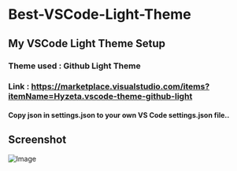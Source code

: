 # Best-VSCode-Light-Theme

## My VSCode Light Theme Setup
### Theme used : Github Light Theme
### Link : https://marketplace.visualstudio.com/items?itemName=Hyzeta.vscode-theme-github-light

#### Copy json in settings.json to your own VS Code settings.json file..

## Screenshot
![Image](https://i.imgur.com/zxIyazD.png)
